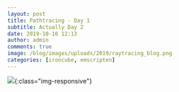 ```yaml
---
layout: post
title: Pathtracing - Day 1
subtitle: Actually Day 2
date: 2019-10-16 12:13
author: admin
comments: true
image: /blog/images/uploads/2019/raytracing_blog.png
categories: [ironcube, emscripten]
---
```


![](/blog/images/uploads/2019/raytracing_blog.png){:class="img-responsive"}


